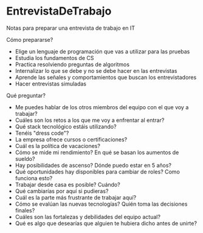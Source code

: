 # EntrevistaDeTrabajo
Notas para preparar una entrevista de trabajo en IT

Cómo prepararse?
- Elige un lenguaje de programación que vas a utilizar para las pruebas
- Estudia los fundamentos de CS
- Practica resolviendo preguntas de algoritmos
- Internalizar lo que se debe y no se debe hacer en las entrevistas
- Aprende las señales y comportamientos que buscan los entrevistadores
- Hacer entrevistas simuladas

Qué preguntar?
- Me puedes hablar de los otros miembros del equipo con el que voy a trabajar?
- Cuáles son los retos a los que me voy a enfrentar al entrar?
- Qué stack tecnológico estáis utilizando?
- Tenéis "dress code"?
- La empresa ofrece cursos o certificaciones?
- Cuál es la política de vacaciones?
- Cómo se mide mi rendimiento? En qué se basan los aumentos de sueldo?
- Hay posibilidades de ascenso? Dónde puedo estar en 5 años?
- Qué oportunidades hay disponibles para cambiar de roles? Como funciona esto?
- Trabajar desde casa es posible? Cuándo?
- Qué cambiarías por aquí si pudieras?
- Cuál es la parte más frustrante de trabajar aquí?
- Cómo se evalúan las nuevas tecnologías? Quién toma las decisiones finales?
- Cuáles son las fortalezas y debilidades del equipo actual? 
- Qué es algo que desearías que alguien te hubiera dicho antes de unirte?



